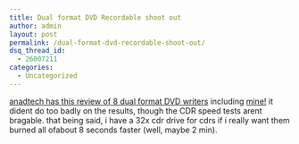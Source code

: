 ```yaml
---
title: Dual format DVD Recordable shoot out
author: admin
layout: post
permalink: /dual-format-dvd-recordable-shoot-out/
dsq_thread_id:
  - 26007211
categories:
  - Uncategorized
---
```

[anadtech has this review of 8 dual format DVD writers][1] including [mine!][2] it dident do too badly on the results, though the CDR speed tests arent bragable. that being said, i have a 32x cdr drive for cdrs if i really want them burned all ofabout 8 seconds faster (well, maybe 2 min).

 [1]: http://www.anandtech.com/storage/showdoc.html?i=1932
 [2]: http://www.anandtech.com/storage/showdoc.html?i=1932&p=6